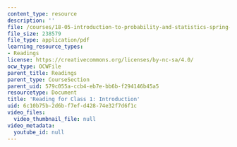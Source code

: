 ```yaml
---
content_type: resource
description: ''
file: /courses/18-05-introduction-to-probability-and-statistics-spring-2014/6c10b75b2d6bf7efd42874e32f7d6f1c_MIT18_05S14_class1Counting.pdf
file_size: 238579
file_type: application/pdf
learning_resource_types:
- Readings
license: https://creativecommons.org/licenses/by-nc-sa/4.0/
ocw_type: OCWFile
parent_title: Readings
parent_type: CourseSection
parent_uid: 579c055a-ccb4-eb7e-bb6b-f294146b45a5
resourcetype: Document
title: 'Reading for Class 1: Introduction'
uid: 6c10b75b-2d6b-f7ef-d428-74e32f7d6f1c
video_files:
  video_thumbnail_file: null
video_metadata:
  youtube_id: null
---
```

